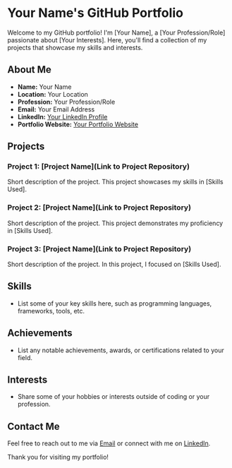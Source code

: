 # Your Name's GitHub Portfolio

Welcome to my GitHub portfolio! I'm [Your Name], a [Your Profession/Role] passionate about [Your Interests]. Here, you'll find a collection of my projects that showcase my skills and interests.

## About Me

- **Name:** Your Name
- **Location:** Your Location
- **Profession:** Your Profession/Role
- **Email:** Your Email Address
- **LinkedIn:** [Your LinkedIn Profile](https://www.linkedin.com/in/yourprofile/)
- **Portfolio Website:** [Your Portfolio Website](https://www.yourwebsite.com/)

## Projects

### Project 1: [Project Name](Link to Project Repository)

Short description of the project. This project showcases my skills in [Skills Used].

### Project 2: [Project Name](Link to Project Repository)

Short description of the project. This project demonstrates my proficiency in [Skills Used].

### Project 3: [Project Name](Link to Project Repository)

Short description of the project. In this project, I focused on [Skills Used].

## Skills

- List some of your key skills here, such as programming languages, frameworks, tools, etc.

## Achievements

- List any notable achievements, awards, or certifications related to your field.

## Interests

- Share some of your hobbies or interests outside of coding or your profession.

## Contact Me

Feel free to reach out to me via [Email](mailto:youremail@example.com) or connect with me on [LinkedIn](https://www.linkedin.com/in/yourprofile/).

Thank you for visiting my portfolio!

